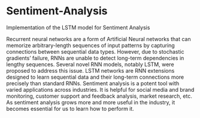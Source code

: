 # Sentiment-Analysis
Implementation of the LSTM model for Sentiment Analysis

Recurrent neural networks are a form of Artificial Neural networks that can memorize arbitrary-length sequences of input patterns by capturing connections between sequential data types. However, due to stochastic gradients’ failure, RNNs are unable to detect long-term dependencies in lengthy sequences. 
Several novel RNN models, notably LSTM, were proposed to address this issue. LSTM networks are RNN extensions designed to learn sequential data and their long-term connections more precisely than standard RNNs. 
Sentiment analysis is a potent tool with varied applications across industries. It is helpful for social media and brand monitoring, customer support and feedback analysis, market research, etc. As sentiment analysis grows more and more useful in the industry, it becomes essential for us to learn how to perform it.
